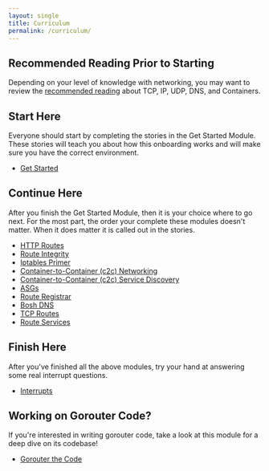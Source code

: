 ```yaml
---
layout: single
title: Curriculum
permalink: /curriculum/
---
```


## Recommended Reading Prior to Starting

Depending on your level of knowledge with networking, you may want to review the
[recommended reading](../recommended-reading)  about TCP, IP, UDP, DNS, and Containers.

## Start Here

Everyone should start by completing the stories in the Get Started Module.
These stories will teach you about how this onboarding works and will make sure
you have the correct environment.
* [Get Started](../get-started/intro)

## Continue Here

After you finish the Get Started Module, then it is your choice where to go
next. For the most part, the order your complete these modules doesn't matter.
When it does matter it is called out in the stories.

* [HTTP Routes](../http-routes/intro)
* [Route Integrity](../route-integrity/intro)
* [Iptables Primer](../iptables/intro)
* [Container-to-Container (c2c) Networking](../c2c/intro)
* [Container-to-Container (c2c) Service Discovery](../service-discovery/intro)
* [ASGs](../asgs/intro)
* [Route Registrar](../route-registrar/intro)
* [Bosh DNS](../bosh-dns/intro)
* [TCP Routes](../tcp-routes/intro)
* [Route Services](../route-services/intro)

## Finish Here

After you've finished all the above modules, try your hand at answering some
real interrupt questions.
* [Interrupts](../interrupts/intro)

## Working on Gorouter Code?

If you're interested in writing gorouter code, take a look at this module for
a deep dive on its codebase!

* [Gorouter the Code](../gorouter/intro)
